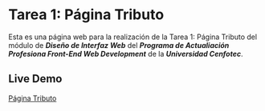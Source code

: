 # Tarea 1: Página Tributo

Esta es una página web para la realización de la Tarea 1: Página Tributo del módulo de ***Diseño de Interfaz Web*** del ***Programa de Actualiación Profesiona Front-End Web Development*** de la ***Universidad Cenfotec***.

## Live Demo
[Página Tributo](https://tributo-cenfotec.web.app/)
